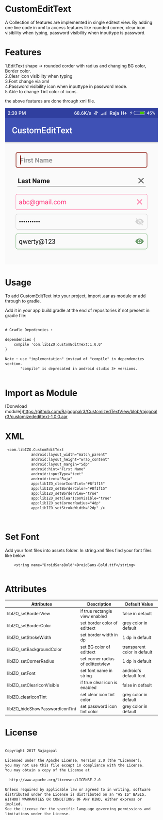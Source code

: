 # CustomEditText
A Collection of features are implemented in single editext view. By adding one line code in xml to access features like rounded corner, clear icon visibility when typing, password visibility when inputtype is password.

# Features
1.EditText shape  -> rounded corder with radius and changing BG color, Border color.     
2.Clear icon visibility when typing   
3.Font change via xml     
4.Password visibility icon when inputtype in password mode.      
5.Able to change Tint color of icons.  
    
the above features are done through xml file.    

![Screenshot](screenshot.png)

# Usage
To add CustomEditText into your project, import .aar as module or add through to gradle. 


Add it in your app build.gradle at the end of repositories if not present in gradle file:

```

# Gradle Depedencies :

dependencies {
    compile 'com.libIZO:customEditText:1.0.0'
}

Note : use "implementation" instead of "compile" in dependencies section.
       "compile" is deprecated in android studio 3+ versions. 


```
# Import as Module

[Donwload module])https://github.com/Rajagopalr3/CustomizedTextView/blob/rajgopalr3/customizededittext-1.0.0.aar

# XML

```
 <com.libIZO.CustomEditText
            android:layout_width="match_parent"
            android:layout_height="wrap_content"
            android:layout_margin="5dp"
            android:hint="First Name"
            android:inputType="text"
            android:text="Raja"
            app:libIZO_clearIconTint="#8f1f15"
            app:libIZO_setBorderColor="#8f1f15"
            app:libIZO_setBorderView="true"
            app:libIZO_setClearIconVisible="true"
            app:libIZO_setCornerRadius="4dp"
            app:libIZO_setStrokeWidth="2dp" />

                      
```


# Set Font
  Add your font files into assets folder. In string.xml files find your font files like below

```
    <string name="DroidSansBold">DroidSans-Bold.ttf</string>
    
```


# Attributes

 |        Attributes               |            Description            |         Default Value         |
 | ------------------------------- | -------------------------------   | --------------------------    |
 | libIZO_setBorderView            | if true rectangle view enabled    |  false in default             |
 | libIZO_setBorderColor           | set border color of edittext      |  grey color in default        |
 | libIZO_setStrokeWidth           | set border width in dp            |  1 dp in default              |
 | libIZO_setBackgroundColor       | set BG color of edittext          |  transparent color in default |
 | libIZO_setCornerRadius          | set corner radius of edittextview |  1 dp in default              |
 | libIZO_setFont                  | set font name in string           |  android's default font       |
 | libIZO_setClearIconVisible      | if true clear icon is enabled     |  false in default             |
 | libIZO_clearIconTint            | set clear icon tint color         |  grey color in default        |
 | libIZO_hideShowPasswordIconTint | set password icon tint color      |  grey color in default        |
    
    
 # License
 
 ```
 
Copyright 2017 Rajagopal

Licensed under the Apache License, Version 2.0 (the "License");
you may not use this file except in compliance with the License.
You may obtain a copy of the License at

   http://www.apache.org/licenses/LICENSE-2.0

Unless required by applicable law or agreed to in writing, software
distributed under the License is distributed on an "AS IS" BASIS,
WITHOUT WARRANTIES OR CONDITIONS OF ANY KIND, either express or implied.
See the License for the specific language governing permissions and
limitations under the License.
 
```  
    
